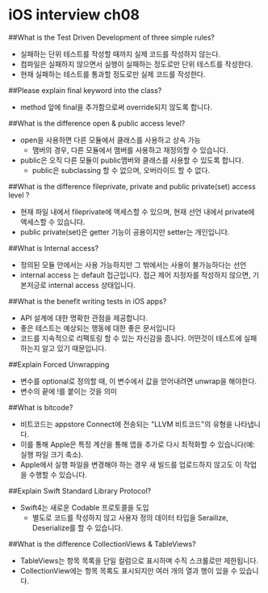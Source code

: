 # iOS interview ch08

##What is the Test Driven Development of three simple rules?
- 실패하는 단위 테스트를 작성할 때까지 실제 코드를 작성하지 않는다.
- 컴파일은 실패하지 않으면서 실행이 실패하는 정도로만 단위 테스트를 작성한다.
- 현재 실패하는 테스트를 통과할 정도로만 실제 코드를 작성한다.

##Please explain final keyword into the class?
- method 앞에 final을 추가함으로써 override되지 않도록 합니다.

##What is the difference open & public access level?
- open을 사용하면 다른 모듈에서 클래스를 사용하고 상속 가능
	- 맴버의 경우, 다른 모듈에서 맴버를 사용하고 재정의할 수 있습니다.
- public은 오직 다른 모듈이 public맴버와 클래스를 사용할 수 있도록 합니다.
	- public은 subclassing 할 수 없으며, 오버라이드 할 수 없다.

##What is the difference fileprivate, private and public private(set) access level ?
- 현재 파일 내에서 fileprivate에 액세스할 수 있으며, 현재 선언 내에서 private에 액세스할 수 있습니다.
- public private(set)은 getter 기능이 공용이지만 setter는 개인입니다.

##What is Internal access?
- 정의된 모듈 안에서는 사용 가능하지만 그 밖에서는 사용이 불가능하다는 선언
- internal access 는 default 접근입니다. 접근 제어 지정자를 작성하지 않으면, 기본저긍로 internal access 상태입니다.

##What is the benefit writing tests in iOS apps?
- API 설계에 대한 명확한 관점을 제공합니다.
- 좋은 테스트는 예상되는 행동에 대한 좋은 문서입니다
- 코드를 지속적으로 리팩토링 할 수 있는 자신감을 줍니다. 어떤것이 테스트에 실패하는지 알고 있기 때문입니다.

##Explain Forced Unwrapping
- 변수를 optional로 정의할 때, 이 변수에서 값을 얻어내려면 unwrap을 해야한다.
- 변수의 끝에 !를 붙이는 것을 의미

##What is bitcode?
- 비트코드는 appstore Connect에 전송되는 "LLVM 비트코드"의 유형을 나타냅니다. 
- 이를 통해 Apple은 특정 계산을 통해 앱을 추가로 다시 최적화할 수 있습니다(예: 실행 파일 크기 축소). 
- Apple에서 실행 파일을 변경해야 하는 경우 새 빌드를 업로드하지 않고도 이 작업을 수행할 수 있습니다.

##Explain Swift Standard Library Protocol?
- Swift4는 새로운 Codable 프로토콜을 도입
	- 별도로 코드를 작성하지 않고 사용자 정의 데이터 타입을 Serailize, Deserialize를 할 수 있습니다.

##What is the difference CollectionViews & TableViews?
- TableViews는 항목 목록을 단일 컬럼으로 표시하며 수직 스크롤로만 제한됩니다.
- CollectionView에는 항목 목록도 표시되지만 여러 개의 열과 행이 있을 수 있습니다.